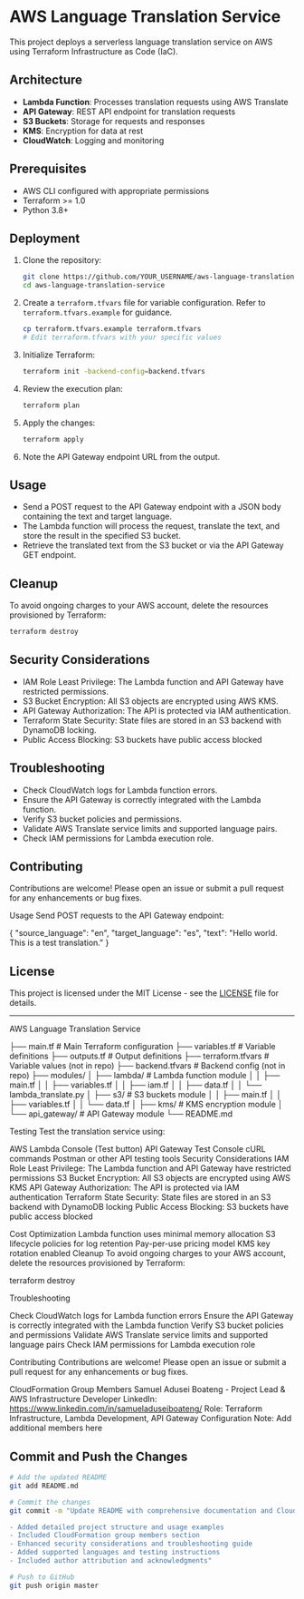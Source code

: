 # AWS Language Translation Service

This project deploys a serverless language translation service on AWS using Terraform Infrastructure as Code (IaC).

## Architecture

- **Lambda Function**: Processes translation requests using AWS Translate
- **API Gateway**: REST API endpoint for translation requests  
- **S3 Buckets**: Storage for requests and responses
- **KMS**: Encryption for data at rest
- **CloudWatch**: Logging and monitoring

## Prerequisites

- AWS CLI configured with appropriate permissions
- Terraform >= 1.0
- Python 3.8+

## Deployment

1. Clone the repository:
   ```bash
   git clone https://github.com/YOUR_USERNAME/aws-language-translation-service.git
   cd aws-language-translation-service
   ```
2. Create a `terraform.tfvars` file for variable configuration. Refer to `terraform.tfvars.example` for guidance.
   ```bash
   cp terraform.tfvars.example terraform.tfvars
   # Edit terraform.tfvars with your specific values
   ```
3. Initialize Terraform:
   ```bash
   terraform init -backend-config=backend.tfvars
   ```
4. Review the execution plan:
   ```bash
   terraform plan
   ```
5. Apply the changes:
   ```bash
   terraform apply
   ```
6. Note the API Gateway endpoint URL from the output.



## Usage

- Send a POST request to the API Gateway endpoint with a JSON body containing the text and target language.
- The Lambda function will process the request, translate the text, and store the result in the specified S3 bucket.
- Retrieve the translated text from the S3 bucket or via the API Gateway GET endpoint.

## Cleanup

To avoid ongoing charges to your AWS account, delete the resources provisioned by Terraform:

```bash
terraform destroy
```

## Security Considerations

- IAM Role Least Privilege: The Lambda function and API Gateway have restricted permissions.
- S3 Bucket Encryption: All S3 objects are encrypted using AWS KMS.
- API Gateway Authorization: The API is protected via IAM authentication.
- Terraform State Security: State files are stored in an S3 backend with DynamoDB locking.
- Public Access Blocking: S3 buckets have public access blocked

## Troubleshooting

- Check CloudWatch logs for Lambda function errors.
- Ensure the API Gateway is correctly integrated with the Lambda function.
- Verify S3 bucket policies and permissions.
- Validate AWS Translate service limits and supported language pairs.
- Check IAM permissions for Lambda execution role.

## Contributing

Contributions are welcome! Please open an issue or submit a pull request for any enhancements or bug fixes.



Usage
Send POST requests to the API Gateway endpoint:

{
  "source_language": "en",
  "target_language": "es",
  "text": "Hello world. This is a test translation."
}
## License

This project is licensed under the MIT License - see the [LICENSE](LICENSE) file for details.

---

AWS Language Translation Service

├── main.tf                 # Main Terraform configuration
├── variables.tf           # Variable definitions
├── outputs.tf            # Output definitions
├── terraform.tfvars      # Variable values (not in repo)
├── backend.tfvars        # Backend config (not in repo)
├── modules/
│   ├── lambda/           # Lambda function module
│   │   ├── main.tf
│   │   ├── variables.tf
│   │   ├── iam.tf
│   │   ├── data.tf
│   │   └── lambda_translate.py
│   ├── s3/              # S3 buckets module
│   │   ├── main.tf
│   │   ├── variables.tf
│   │   └── data.tf
│   ├── kms/             # KMS encryption module
│   └── api_gateway/     # API Gateway module
└── README.md


Testing
Test the translation service using:

AWS Lambda Console (Test button)
API Gateway Test Console
cURL commands
Postman or other API testing tools
Security Considerations
IAM Role Least Privilege: The Lambda function and API Gateway have restricted permissions
S3 Bucket Encryption: All S3 objects are encrypted using AWS KMS
API Gateway Authorization: The API is protected via IAM authentication
Terraform State Security: State files are stored in an S3 backend with DynamoDB locking
Public Access Blocking: S3 buckets have public access blocked

Cost Optimization
Lambda function uses minimal memory allocation
S3 lifecycle policies for log retention
Pay-per-use pricing model
KMS key rotation enabled
Cleanup
To avoid ongoing charges to your AWS account, delete the resources provisioned by Terraform:

terraform destroy


Troubleshooting

Check CloudWatch logs for Lambda function errors
Ensure the API Gateway is correctly integrated with the Lambda function
Verify S3 bucket policies and permissions
Validate AWS Translate service limits and supported language pairs
Check IAM permissions for Lambda execution role

Contributing
Contributions are welcome! Please open an issue or submit a pull request for any enhancements or bug fixes.

CloudFormation Group Members
Samuel Adusei Boateng - Project Lead & AWS Infrastructure Developer
LinkedIn: https://www.linkedin.com/in/samueladuseiboateng/
Role: Terraform Infrastructure, Lambda Development, API Gateway Configuration
Note: Add additional members here

## Commit and Push the Changes

```bash
# Add the updated README
git add README.md

# Commit the changes
git commit -m "Update README with comprehensive documentation and CloudFormation group information

- Added detailed project structure and usage examples
- Included CloudFormation group members section
- Enhanced security considerations and troubleshooting guide
- Added supported languages and testing instructions
- Included author attribution and acknowledgments"

# Push to GitHub
git push origin master
```